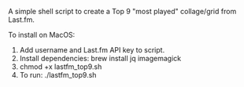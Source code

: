 A simple shell script to create a Top 9 "most played" collage/grid from Last.fm.

To install on MacOS:

1. Add username and Last.fm API key to script.
2. Install dependencies: brew install jq imagemagick
3. chmod +x lastfm_top9.sh
4. To run: ./lastfm_top9.sh
